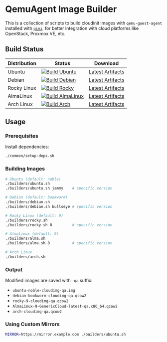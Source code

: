 # QemuAgent Image Builder

This is a collection of scripts to build cloudinit images with `qemu-guest-agent` installed with [`qimi`](https://github.com/packetstream-llc/qimi). for better integration with cloud platforms like OpenStack, Proxmox VE, etc.

## Build Status

| Distribution | Status | Download |
|--------------|--------|----------|
| Ubuntu | [![Build Ubuntu](https://github.com/Alex4386/qaimg-builder/actions/workflows/build-ubuntu.yml/badge.svg)](https://github.com/Alex4386/qaimg-builder/actions/workflows/build-ubuntu.yml) | [Latest Artifacts](https://github.com/Alex4386/qaimg-builder/actions/workflows/build-ubuntu.yml) |
| Debian | [![Build Debian](https://github.com/Alex4386/qaimg-builder/actions/workflows/build-debian.yml/badge.svg)](https://github.com/Alex4386/qaimg-builder/actions/workflows/build-debian.yml) | [Latest Artifacts](https://github.com/Alex4386/qaimg-builder/actions/workflows/build-debian.yml) |
| Rocky Linux | [![Build Rocky](https://github.com/Alex4386/qaimg-builder/actions/workflows/build-rocky.yml/badge.svg)](https://github.com/Alex4386/qaimg-builder/actions/workflows/build-rocky.yml) | [Latest Artifacts](https://github.com/Alex4386/qaimg-builder/actions/workflows/build-rocky.yml) |
| AlmaLinux | [![Build AlmaLinux](https://github.com/Alex4386/qaimg-builder/actions/workflows/build-alma.yml/badge.svg)](https://github.com/Alex4386/qaimg-builder/actions/workflows/build-alma.yml) | [Latest Artifacts](https://github.com/Alex4386/qaimg-builder/actions/workflows/build-alma.yml) |
| Arch Linux | [![Build Arch](https://github.com/Alex4386/qaimg-builder/actions/workflows/build-arch.yml/badge.svg)](https://github.com/Alex4386/qaimg-builder/actions/workflows/build-arch.yml) | [Latest Artifacts](https://github.com/Alex4386/qaimg-builder/actions/workflows/build-arch.yml) |

## Usage

### Prerequisites
Install dependencies:
```bash
./common/setup-deps.sh
```

### Building Images

```bash
# Ubuntu (default: noble)
./builders/ubuntu.sh
./builders/ubuntu.sh jammy    # specific version

# Debian (default: bookworm)
./builders/debian.sh
./builders/debian.sh bullseye # specific version

# Rocky Linux (default: 9)
./builders/rocky.sh
./builders/rocky.sh 8         # specific version

# AlmaLinux (default: 9)
./builders/alma.sh
./builders/alma.sh 8          # specific version

# Arch Linux
./builders/arch.sh
```

### Output
Modified images are saved with `-qa` suffix:
- `ubuntu-noble-cloudimg-qa.img`
- `debian-bookworm-cloudimg-qa.qcow2`
- `rocky-9-cloudimg-qa.qcow2`
- `AlmaLinux-9-GenericCloud-latest-qa.x86_64.qcow2`
- `arch-cloudimg-qa.qcow2`

### Using Custom Mirrors
```bash
MIRROR=https://mirror.example.com ./builders/ubuntu.sh
```